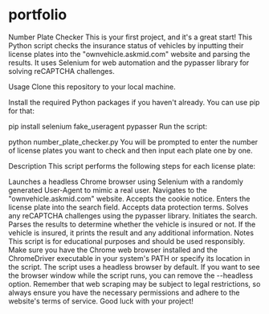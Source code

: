 # portfolio

Number Plate Checker
This is your first project, and it's a great start! This Python script checks the insurance status of vehicles by inputting their license plates into the "ownvehicle.askmid.com" website and parsing the results. It uses Selenium for web automation and the pypasser library for solving reCAPTCHA challenges.

Usage
Clone this repository to your local machine.

Install the required Python packages if you haven't already. You can use pip for that:


pip install selenium fake_useragent pypasser
Run the script:


python number_plate_checker.py
You will be prompted to enter the number of license plates you want to check and then input each plate one by one.

Description
This script performs the following steps for each license plate:

Launches a headless Chrome browser using Selenium with a randomly generated User-Agent to mimic a real user.
Navigates to the "ownvehicle.askmid.com" website.
Accepts the cookie notice.
Enters the license plate into the search field.
Accepts data protection terms.
Solves any reCAPTCHA challenges using the pypasser library.
Initiates the search.
Parses the results to determine whether the vehicle is insured or not.
If the vehicle is insured, it prints the result and any additional information.
Notes
This script is for educational purposes and should be used responsibly.
Make sure you have the Chrome web browser installed and the ChromeDriver executable in your system's PATH or specify its location in the script.
The script uses a headless browser by default. If you want to see the browser window while the script runs, you can remove the --headless option.
Remember that web scraping may be subject to legal restrictions, so always ensure you have the necessary permissions and adhere to the website's terms of service. Good luck with your project!
